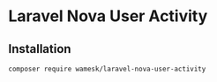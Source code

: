 # Laravel Nova User Activity

## Installation

```shell
composer require wamesk/laravel-nova-user-activity
```
